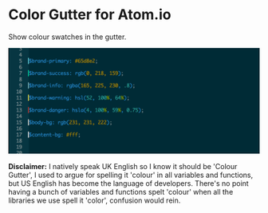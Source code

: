 # Color Gutter for Atom.io

Show colour swatches in the gutter.

![Screenshot](https://raw.githubusercontent.com/bkbooth/color-gutter/master/screenshot.png)

**Disclaimer:** I natively speak UK English so I know it should be 'Colour Gutter', I used to
argue for spelling it 'colour' in all variables and functions, but US English has become the
language of developers. There's no point having a bunch of variables and functions spelt 'colour'
when all the libraries we use spell it 'color', confusion would rein.
